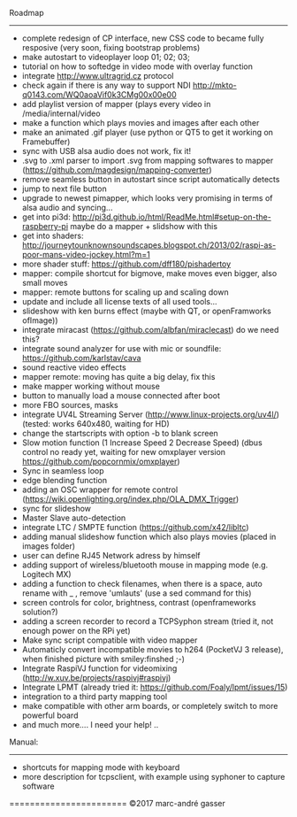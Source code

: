 Roadmap
*******
- complete redesign of CP interface, new CSS code to became fully resposive (very soon, fixing bootstrap problems)
- make autostart to videoplayer loop 01; 02; 03;
- tutorial on how to softedge in video mode with overlay function
- integrate http://www.ultragrid.cz protocol
- check again if there is any way to support NDI http://mkto-q0143.com/WQ0aoaVif0k3CMg00x00e00
- add playlist version of mapper (plays every video in /media/internal/video
- make a function which plays movies and images after each other
- make an animated .gif player (use python or QT5 to get it working on Framebuffer)
- sync with USB alsa audio does not work, fix it!
- .svg to .xml parser to import .svg from mapping softwares to mapper (https://github.com/magdesign/mapping-converter)
- remove seamless button in autostart since script automatically detects
- jump to next file button
- upgrade to newest pimapper, which looks very promising in terms of alsa audio and syncing...
- get into pi3d: http://pi3d.github.io/html/ReadMe.html#setup-on-the-raspberry-pi maybe do a mapper + slidshow with this
- get into shaders: http://journeytounknownsoundscapes.blogspot.ch/2013/02/raspi-as-poor-mans-video-jockey.html?m=1
- more shader stuff: https://github.com/dff180/pishadertoy
- mapper: compile shortcut for bigmove, make moves even bigger, also small moves
- mapper: remote buttons for scaling up and scaling down
- update and include all license texts of all used tools...
- slideshow with ken burns effect (maybe with QT, or openFramworks ofImage))
- integrate miracast (https://github.com/albfan/miraclecast) do we need this?
- integrate sound analyzer for use with mic or soundfile: https://github.com/karlstav/cava
- sound reactive video effects
- mapper remote: moving has quite a big delay, fix this
- make mapper working without mouse
- button to manually load a mouse connected after boot
- more FBO sources, masks
- integrate UV4L Streaming Server (http://www.linux-projects.org/uv4l/) (tested: works 640x480, waiting for HD)
- change the startscripts with option -b to blank screen
- Slow motion function (1 Increase Speed 2 Decrease Speed) (dbus control no ready yet, waiting for new omxplayer version https://github.com/popcornmix/omxplayer)
- Sync in seamless loop 
- edge blending function
- adding an OSC wrapper for remote control (https://wiki.openlighting.org/index.php/OLA_DMX_Trigger)
- sync for slideshow
- Master Slave auto-detection
- integrate LTC / SMPTE function (https://github.com/x42/libltc)
- adding manual slideshow function which also plays movies (placed in images folder)
- user can define RJ45 Network adress by himself
- adding support of wireless/bluetooth mouse in mapping mode (e.g. Logitech MX)
- adding a function to check filenames, when there is a space, auto rename with _ , remove 'umlauts' (use a sed command for this)
- screen controls for color, brightness, contrast (openframeworks solution?)
- adding a screen recorder to record a TCPSyphon stream (tried it, not enough power on the RPi yet)
- Make sync script compatible with video mapper 
- Automaticly convert incompatible movies to h264  (PocketVJ 3 release), when finished picture with smiley:finshed ;-)
- Integrate RaspiVJ function for videomixing (http://w.xuv.be/projects/raspivj#raspivj)
- Integrate LPMT (already tried it: https://github.com/Foaly/lpmt/issues/15)
- integration to a third party mapping tool
- make compatible with other arm boards, or completely switch to more powerful board
- and much more.... I need your help!
..

Manual:
*******
- shortcuts for mapping mode with keyboard
- more description for tcpsclient, with example using syphoner to capture software

=======================
©2017 marc-andré gasser

